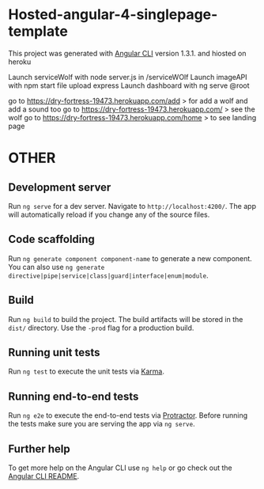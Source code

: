 # Hosted-angular-4-singlepage-template
This project was generated with [Angular CLI](https://github.com/angular/angular-cli) version 1.3.1.
and hiosted on heroku 

Launch serviceWolf with node server.js in /serviceWOlf
Launch imageAPI with npm start file upload express
Launch dashboard with ng serve @root

go to https://dry-fortress-19473.herokuapp.com/add > for add a wolf and add a sound too
go to https://dry-fortress-19473.herokuapp.com/ > see the wolf
go to https://dry-fortress-19473.herokuapp.com/home > to see landing page

# OTHER

## Development server

Run `ng serve` for a dev server. Navigate to `http://localhost:4200/`. The app will automatically reload if you change any of the source files.

## Code scaffolding

Run `ng generate component component-name` to generate a new component. You can also use `ng generate directive|pipe|service|class|guard|interface|enum|module`.

## Build

Run `ng build` to build the project. The build artifacts will be stored in the `dist/` directory. Use the `-prod` flag for a production build.

## Running unit tests

Run `ng test` to execute the unit tests via [Karma](https://karma-runner.github.io).

## Running end-to-end tests

Run `ng e2e` to execute the end-to-end tests via [Protractor](http://www.protractortest.org/).
Before running the tests make sure you are serving the app via `ng serve`.

## Further help

To get more help on the Angular CLI use `ng help` or go check out the [Angular CLI README](https://github.com/angular/angular-cli/blob/master/README.md).
